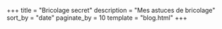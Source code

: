 +++
title = "Bricolage secret"
description = "Mes astuces de bricolage"
sort_by = "date"
paginate_by = 10
template = "blog.html"
+++
